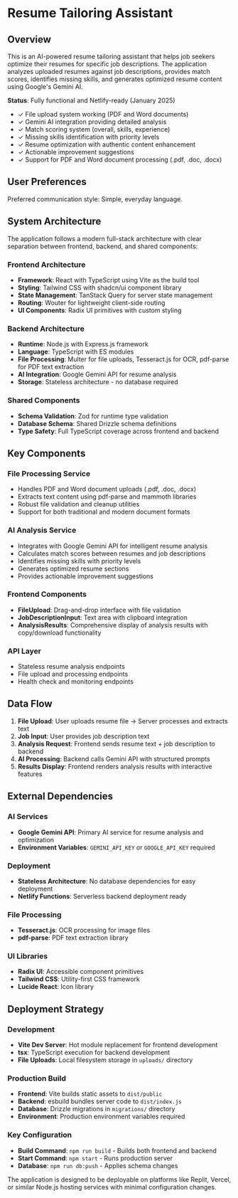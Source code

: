 # Resume Tailoring Assistant

## Overview

This is an AI-powered resume tailoring assistant that helps job seekers optimize their resumes for specific job descriptions. The application analyzes uploaded resumes against job descriptions, provides match scores, identifies missing skills, and generates optimized resume content using Google's Gemini AI.

**Status**: Fully functional and Netlify-ready (January 2025)
- ✓ File upload system working (PDF and Word documents)
- ✓ Gemini AI integration providing detailed analysis
- ✓ Match scoring system (overall, skills, experience)  
- ✓ Missing skills identification with priority levels
- ✓ Resume optimization with authentic content enhancement
- ✓ Actionable improvement suggestions
- ✓ Support for PDF and Word document processing (.pdf, .doc, .docx)

## User Preferences

Preferred communication style: Simple, everyday language.

## System Architecture

The application follows a modern full-stack architecture with clear separation between frontend, backend, and shared components:

### Frontend Architecture
- **Framework**: React with TypeScript using Vite as the build tool
- **Styling**: Tailwind CSS with shadcn/ui component library
- **State Management**: TanStack Query for server state management
- **Routing**: Wouter for lightweight client-side routing
- **UI Components**: Radix UI primitives with custom styling

### Backend Architecture
- **Runtime**: Node.js with Express.js framework
- **Language**: TypeScript with ES modules
- **File Processing**: Multer for file uploads, Tesseract.js for OCR, pdf-parse for PDF text extraction
- **AI Integration**: Google Gemini API for resume analysis
- **Storage**: Stateless architecture - no database required

### Shared Components
- **Schema Validation**: Zod for runtime type validation
- **Database Schema**: Shared Drizzle schema definitions
- **Type Safety**: Full TypeScript coverage across frontend and backend

## Key Components

### File Processing Service
- Handles PDF and Word document uploads (.pdf, .doc, .docx)
- Extracts text content using pdf-parse and mammoth libraries
- Robust file validation and cleanup utilities
- Support for both traditional and modern document formats

### AI Analysis Service
- Integrates with Google Gemini API for intelligent resume analysis
- Calculates match scores between resumes and job descriptions
- Identifies missing skills with priority levels
- Generates optimized resume sections
- Provides actionable improvement suggestions

### Frontend Components
- **FileUpload**: Drag-and-drop interface with file validation
- **JobDescriptionInput**: Text area with clipboard integration
- **AnalysisResults**: Comprehensive display of analysis results with copy/download functionality

### API Layer
- Stateless resume analysis endpoints
- File upload and processing endpoints
- Health check and monitoring endpoints

## Data Flow

1. **File Upload**: User uploads resume file → Server processes and extracts text
2. **Job Input**: User provides job description text
3. **Analysis Request**: Frontend sends resume text + job description to backend
4. **AI Processing**: Backend calls Gemini API with structured prompts
5. **Results Display**: Frontend renders analysis results with interactive features

## External Dependencies

### AI Services
- **Google Gemini API**: Primary AI service for resume analysis and optimization
- **Environment Variables**: `GEMINI_API_KEY` or `GOOGLE_API_KEY` required

### Deployment
- **Stateless Architecture**: No database dependencies for easy deployment
- **Netlify Functions**: Serverless backend deployment ready

### File Processing
- **Tesseract.js**: OCR processing for image files
- **pdf-parse**: PDF text extraction library

### UI Libraries
- **Radix UI**: Accessible component primitives
- **Tailwind CSS**: Utility-first CSS framework
- **Lucide React**: Icon library

## Deployment Strategy

### Development
- **Vite Dev Server**: Hot module replacement for frontend development
- **tsx**: TypeScript execution for backend development
- **File Uploads**: Local filesystem storage in `uploads/` directory

### Production Build
- **Frontend**: Vite builds static assets to `dist/public`
- **Backend**: esbuild bundles server code to `dist/index.js`
- **Database**: Drizzle migrations in `migrations/` directory
- **Environment**: Production environment variables required

### Key Configuration
- **Build Command**: `npm run build` - Builds both frontend and backend
- **Start Command**: `npm start` - Runs production server
- **Database**: `npm run db:push` - Applies schema changes

The application is designed to be deployable on platforms like Replit, Vercel, or similar Node.js hosting services with minimal configuration changes.